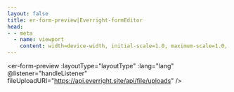 ```yaml
---
layout: false
title: er-form-preview|Everright-formEditor
head:
- - meta
  - name: viewport
    content: width=device-width, initial-scale=1.0, maximum-scale=1.0, minimum-scale=1.0, viewport-fit=cover
---
```

<script setup>
import { ElMessage, ElLoading } from 'element-plus'
import { useData, useRoute, useRouter } from 'vitepress'
import { ref, onMounted, shallowRef, nextTick, h } from 'vue'
const lang = ref('zh-cn')
const content = ref('')
const dialogVisible = ref(false)
const layoutType = ref(1)
let ace = ''
let aceEditor = ''
const EReditorRef = ref(null)
let erData = {}
let query = {}
const loading = ElLoading.service({
  lock: true,
  text: 'Loading'
})
const customDefineClientComponent = (loader, handle = [], fn) => {
  return {
    setup() {
      const comp = shallowRef()
      onMounted(async () => {
        let res = await loader()
        if (res && (res.__esModule || res[Symbol.toStringTag] === 'Module')) {
          res = res.default
        }
        comp.value = res
        fn && fn()
      })
      return () => (comp.value ? h(comp.value, ...handle) : null)
    }
  }
}
const erFormPreview = customDefineClientComponent(async () => {
  const queryString = await import('query-string')
  query = queryString.default.parse(location.search)
  if (query.layoutType) {
    layoutType.value = Number(query.layoutType)
  }
  lang.value = query.lang || 'zh-cn'
  const { erFormPreview } = await import('everright-formeditor')
  await import ('everright-formeditor/dist/style.css')
  if (query.layoutType) {
    const { data: { data } } = await import (`./example${query.layoutType}.data.js`)
    erData = data
  }
  return erFormPreview
}, [
  { ref: EReditorRef }
], () => {
  nextTick(() => {
    EReditorRef.value.setData(erData)
    loading.close()
  })
})
const handleListener = async ({ type, data }) => {
  switch (type) {
    case 'submit':
      ElMessage({
        message: h('pre', JSON.stringify(data, '', 2))
      })
      break
  }
}
</script>
<er-form-preview
  :layoutType="layoutType"
  :lang="lang"
  @listener="handleListener"
  fileUploadURI="https://api.everright.site/api/file/uploads"
/>
